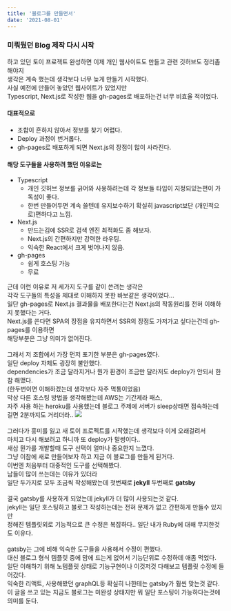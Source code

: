 ```yaml
---
title: '블로그를 만들면서'
date: '2021-08-01'
---
```


### 미뤄뒀던 Blog 제작 다시 시작

하고 있던 토이 프로젝트 완성하면 이제 개인 웹사이트도 만들고 관련 깃허브도 정리좀 해야지
<br>생각은 계속 했는데 생각보다 너무 늦게 만들기 시작했다.
<br>사실 예전에 만들어 놓았던 웹사이트가 있었지만
<br>Typescript, Next.js로 작성한 웹을 gh-pages로 배포하는건 너무 비효율 적이었다.

#### 대표적으로

- 조합이 흔하지 않아서 정보를 찾기 어렵다.
- Deploy 과정이 번거롭다.
- gh-pages로 배포하게 되면 Next.js의 장점이 많이 사라진다.

#### 해당 도구들을 사용하려 했던 이유로는

- Typescript
  - 개인 깃허브 정보를 긁어와 사용하려는데 각 정보들 타입이 지정되있는편이 가독성이 좋다.
  - 한번 만들어두면 계속 쓸텐데 유지보수하기 확실히 javascript보단 (개인적으로)편하다고 느낌.
- Next.js
  - 만드는김에 SSR로 검색 엔진 최적화도 좀 해보자.
  - Next.js의 간편하지만 강력한 라우팅.
  - 익숙한 React에서 크게 벗어나지 않음.
- gh-pages
  - 쉽게 호스팅 가능
  - 무료

근데 이런 이유로 저 세가지 도구를 같이 쓴려는 생각은
<br> 각각 도구들의 특성을 제대로 이해하지 못한 바보같은 생각이었다...
<br> 일단 gh-pages로 Next.js 결과물을 배포한다는건 Next.js의 작동원리를 전혀 이해하지 못했다는 거다.
<br> Next.js를 쓴다면 SPA의 장점을 유지하면서 SSR의 장점도 가저가고 싶다는건데 gh-pages를 이용하면
<br> 해당부분은 그냥 의미가 없어진다.
<br>
<br> 그래서 저 조합에서 가장 먼저 포기한 부분은 gh-pages였다.
<br> 일단 deploy 자체도 굉장히 불안했다.
<br> dependencies가 조금 달라지거나 뭔가 환경이 조금만 달라저도 deploy가 안되서 한참 해맸다.
<br> (한두번이면 이해하겠는데 생각보다 자주 먹통이었음)
<br> 막상 다른 호스팅 방법을 생각해봤는데 AWS는 기간제라 패스,
<br> 자주 사용 하는 heroku를 사용했는데 블로그 주제에 서버가 sleep상태면 접속하는데 길면 2분까지도 거리더라..
<img src="https://user-images.githubusercontent.com/71566740/127860807-f71abfee-46ed-4855-a6d1-27c12c61cd45.jpg" class="smallImg"/>
<br>
<br>그러다가 흥미를 잃고 새 토이 프로젝트를 시작했는데 생각보다 이게 오래걸려서
<br>마치고 다시 해보려고 하니까 또 deploy가 말썽이다..
<br>새삼 뭔가를 개발할때 도구 선택이 얼마나 중요한지 느꼈다.
<br>그냥 이참에 새로 만들어보자 하고 지금 이 블로그를 만들게 된거다.
<br>이번엔 처음부터 대중적인 도구를 선택해봤다.
<br>남들이 많이 쓰는데는 이유가 있더라
<br>일단 두가지로 모두 조금씩 작성해봤는데 첫번째로 **jekyll** 두번째로 **gatsby**
<br>
<br>결국 gatsby를 사용하게 되었는데 jekyll가 더 많이 사용되는것 같다.
<br>jekyll는 일단 호스팅하고 블로그 작성하는데는 전혀 문제가 없고 간편하게 만들수 있지만
<br>정해진 템플릿외로 기능적으로 큰 수정은 복잡하다.. 일단 내가 Ruby에 대해 무지한것도 이유다.
<br>
<br>gatsby는 그에 비해 익숙한 도구들을 사용해서 수정이 편했다.
<br>대신 블로그 형식 템플릿 중에 맘에 드는게 없어서 기능단위로 수정하데 애좀 먹었다.
<br>일단 이해하기 위해 노템플릿 상태로 기능구현이나 이것저것 다해보고 템플릿 수정에 들어갔다.
<br>익숙한 리액트, 사용해봤던 graphQL등 확실히 나한테는 gatsby가 훨씬 맞는것 같다.
<br>이 글을 쓰고 있는 지금도 블로그는 미완성 상태지만 뭐 일단 포스팅이 가능하다는것에 의미를 둔다.
